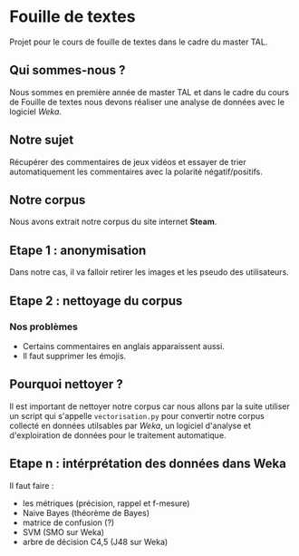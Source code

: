 # Fouille de textes
Projet pour le cours de fouille de textes dans le cadre du master TAL.

## Qui sommes-nous ?
Nous sommes en première année de master TAL et dans le cadre du cours de Fouille de textes nous devons réaliser
une analyse de données avec le logiciel _Weka_.

## Notre sujet
Récupérer des commentaires de jeux vidéos et essayer de trier automatiquement les commentaires avec la polarité 
négatif/positifs.

## Notre corpus
Nous avons extrait notre corpus du site internet __Steam__. 

## Etape 1 : anonymisation
Dans notre cas, il va falloir retirer les images et les pseudo des utilisateurs.

## Etape 2 : nettoyage du corpus
### Nos problèmes 
* Certains commentaires en anglais apparaissent aussi.
* Il faut supprimer les émojis.

## Pourquoi nettoyer ?
Il est important de nettoyer notre corpus car nous allons par la suite utiliser un script qui s'appelle 
`vectorisation.py` pour convertir notre corpus collecté en données utilsables par _Weka_, un logiciel d'analyse
et d'exploiration de données pour le traitement automatique. 

## Etape n : intérprétation des données dans Weka
Il faut faire : 
* les métriques (précision, rappel et f-mesure)
* Naive Bayes (théorème de Bayes)
* matrice de confusion (?)
* SVM (SMO sur Weka)
* arbre de décision C4,5 (J48 sur Weka)
